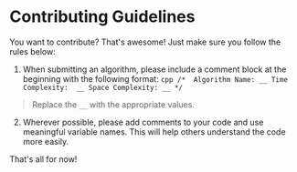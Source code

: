 # Contributing Guidelines

You want to contribute? That's awesome! Just make sure you follow the rules below:

   1. When submitting an algorithm, please include a comment block at the beginning with the following format:
     ```cpp
     /* 
         Algorithm Name: __
         Time Complexity:  __
         Space Complexity: __
     */
     ```
   > Replace the `__` with the appropriate values.

2.  Wherever possible, please add comments to your code and use meaningful variable names. This will help others understand the code more easily.

That's all for now!
